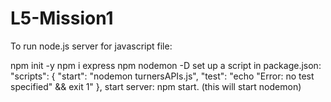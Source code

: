 # L5-Mission1
To run node.js server for javascript file:

npm init -y
npm i express
npm nodemon -D
set up a script in package.json:
"scripts": {
    "start": "nodemon turnersAPIs.js",
    "test": "echo \"Error: no test specified\" && exit 1"
  },
  start server: npm start. (this will start nodemon)
